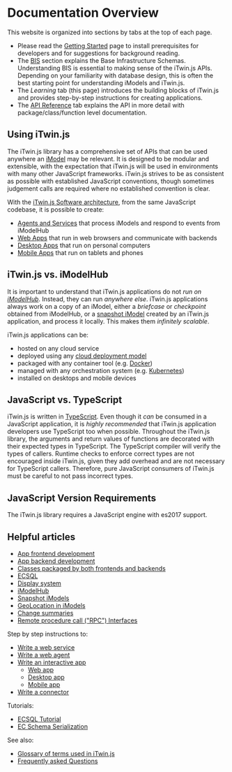 # Documentation Overview

This website is organized into sections by tabs at the top of each page.

- Please read the [Getting Started](../getting-started/index.md) page to install prerequisites for developers and for suggestions for background reading.
- The [BIS](../bis/index.md) section explains the Base Infrastructure Schemas. Understanding BIS is essential to making sense of the iTwin.js APIs. Depending on your familiarity with database design, this is often the best starting point for understanding iModels and iTwin.js.
- The _Learning_ tab (this page) introduces the building blocks of iTwin.js and provides step-by-step instructions for creating applications.
- The [API Reference](../reference/index) tab explains the API in more detail with package/class/function level documentation.

## Using iTwin.js

The iTwin.js library has a comprehensive set of APIs that can be used anywhere an [iModel](./imodels.md) may be relevant.
It is designed to be modular and extensible, with the expectation that iTwin.js will be used in environments with many
other JavaScript frameworks. iTwin.js strives to be as consistent as possible with established JavaScript conventions,
though sometimes judgement calls are required where no established convention is clear.

With the [iTwin.js Software architecture](./SoftwareArchitecture.md), from the same JavaScript codebase, it is possible to create:

- [Agents and Services](./SoftwareArchitecture.md#web) that process iModels and respond to events from iModelHub
- [Web Apps](./SoftwareArchitecture.md#web) that run in web browsers and communicate with backends
- [Desktop Apps](./SoftwareArchitecture.md#desktop) that run on personal computers
- [Mobile Apps](./SoftwareArchitecture.md#mobile) that run on tablets and phones

## iTwin.js vs. iModelHub

It is important to understand that iTwin.js applications do not _run on [iModelHub](./iModelHub/index)_. Instead, they can run _anywhere else_. iTwin.js applications always work on a copy of an iModel, either a _briefcase_ or _checkpoint_ obtained from iModelHub, or a [snapshot iModel](./backend/AccessingIModels.md) created by an iTwin.js application, and process it locally. This makes them _infinitely scalable_.

iTwin.js applications can be:

- hosted on any cloud service
- deployed using any [cloud deployment model](https://en.wikipedia.org/wiki/Cloud_computing#Deployment_models)
- packaged with any container tool (e.g. [Docker](https://www.docker.com/))
- managed with any orchestration system (e.g. [Kubernetes](https://kubernetes.io/))
- installed on desktops and mobile devices

## JavaScript vs. TypeScript

iTwin.js is written in [TypeScript](https://www.typescriptlang.org/). Even though it _can_ be consumed in a JavaScript application, it is _highly recommended_ that iTwin.js application developers use TypeScript too when possible. Throughout the iTwin.js library, the arguments and return values of functions are decorated with their expected types in TypeScript. The TypeScript compiler will verify the types of callers. Runtime checks to enforce correct types are not encouraged inside iTwin.js, given they add overhead and are not necessary for TypeScript callers. Therefore, pure JavaScript consumers of iTwin.js must be careful to not pass incorrect types.

## JavaScript Version Requirements

The iTwin.js library requires a JavaScript engine with es2017 support.

## Helpful articles

- [App frontend development](./frontend/index)
- [App backend development](./backend/index)
- [Classes packaged by both frontends and backends](./common/index)
- [ECSQL](./ECSQL.md)
- [Display system](./display/index.md)
- [iModelHub](./iModelHub/index)
- [Snapshot iModels](./backend/AccessingIModels.md)
- [GeoLocation in iModels](./GeoLocation.md)
- [Change summaries](./ChangeSummaries.md)
- [Remote procedure call ("RPC") Interfaces](./RpcInterface)

Step by step instructions to:

- [Write a web service](./WriteAWebService.md)
- [Write a web agent](./WriteAWebAgent.md)
- [Write an interactive app](./WriteAnInteractiveApp.md)
  - [Web app](./WriteAnInteractiveWebApp.md)
  - [Desktop app](./WriteAnInteractiveDesktopApp.md)
  - [Mobile app](./WriteAnInteractiveMobileApp.md)
- [Write a connector](./WriteAConnector.md)

Tutorials:

- [ECSQL Tutorial](./ECSQLTutorial/index.md)
- [EC Schema Serialization](./serializing-xml-schemas.md)

See also:

- [Glossary of terms used in iTwin.js](./Glossary)
- [Frequently asked Questions](./faq)

